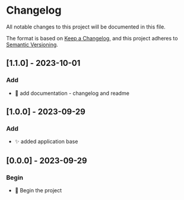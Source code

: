 # Changelog

All notable changes to this project will be documented in this file.

The format is based on [Keep a Changelog](https://keepachangelog.com/en/1.0.0/),
and this project adheres to [Semantic Versioning](https://semver.org/spec/v2.0.0.html).

## [1.1.0] - 2023-10-01
### Add
- :memo: add documentation - changelog and readme

## [1.0.0] - 2023-09-29
### Add
- :sparkles: added application base

## [0.0.0] - 2023-09-29
### Begin
- :tada: Begin the project